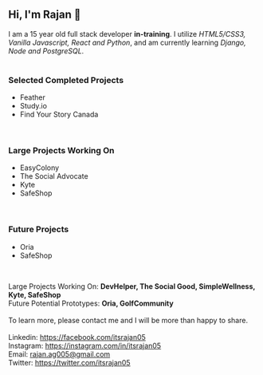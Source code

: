 ## Hi, I'm Rajan 👋

I am a 15 year old full stack developer **in-training**. I utilize _HTML5/CSS3, Vanilla Javascript, React and Python_, and am currently learning _Django, Node and PostgreSQL_. <br><br>
<h3>Selected Completed Projects</h3><ul><li>Feather</li><li>Study.io</li><li>Find Your Story Canada</li></ul><br> 
<h3>Large Projects Working On</h3><ul><li>EasyColony</li><li>The Social Advocate</li><li>Kyte</li><li>SafeShop</li></ul><br> 
<h3>Future Projects</h3><ul> <li>Oria</li> <li>SafeShop</li></ul><br> 



Large Projects Working On: __DevHelper, The Social Good, SimpleWellness, Kyte, SafeShop__<br> 
Future Potential Prototypes: __Oria, GolfCommunity__ 
<br><br>
To learn more, please contact me and I will be more than happy to share. 
<br><br>
Linkedin: https://facebook.com/itsrajan05 <br> 
Instagram: https://instagram.com/in/itsrajan05<br> 
Email: rajan.ag005@gmail.com<br>
Twitter: https://twitter.com/itsrajan05<br>
 
 
